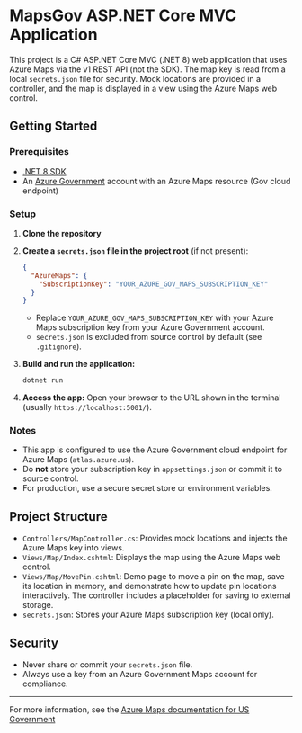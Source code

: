 # MapsGov ASP.NET Core MVC Application

This project is a C# ASP.NET Core MVC (.NET 8) web application that uses Azure Maps via the v1 REST API (not the SDK). The map key is read from a local `secrets.json` file for security. Mock locations are provided in a controller, and the map is displayed in a view using the Azure Maps web control.

## Getting Started

### Prerequisites
- [.NET 8 SDK](https://dotnet.microsoft.com/download/dotnet/8.0)
- An [Azure Government](https://portal.azure.us/) account with an Azure Maps resource (Gov cloud endpoint)

### Setup
1. **Clone the repository**
2. **Create a `secrets.json` file in the project root** (if not present):

   ```json
   {
     "AzureMaps": {
       "SubscriptionKey": "YOUR_AZURE_GOV_MAPS_SUBSCRIPTION_KEY"
     }
   }
   ```
   - Replace `YOUR_AZURE_GOV_MAPS_SUBSCRIPTION_KEY` with your Azure Maps subscription key from your Azure Government account.
   - `secrets.json` is excluded from source control by default (see `.gitignore`).

3. **Build and run the application:**
   ```sh
   dotnet run
   ```

4. **Access the app:**
   Open your browser to the URL shown in the terminal (usually `https://localhost:5001/`).

### Notes
- This app is configured to use the Azure Government cloud endpoint for Azure Maps (`atlas.azure.us`).
- Do **not** store your subscription key in `appsettings.json` or commit it to source control.
- For production, use a secure secret store or environment variables.

## Project Structure
- `Controllers/MapController.cs`: Provides mock locations and injects the Azure Maps key into views.
- `Views/Map/Index.cshtml`: Displays the map using the Azure Maps web control.
- `Views/Map/MovePin.cshtml`: Demo page to move a pin on the map, save its location in memory, and demonstrate how to update pin locations interactively. The controller includes a placeholder for saving to external storage.
- `secrets.json`: Stores your Azure Maps subscription key (local only).

## Security
- Never share or commit your `secrets.json` file.
- Always use a key from an Azure Government Maps account for compliance.

---

For more information, see the [Azure Maps documentation for US Government](https://learn.microsoft.com/en-us/azure/azure-government/documentation-government-welcome)
